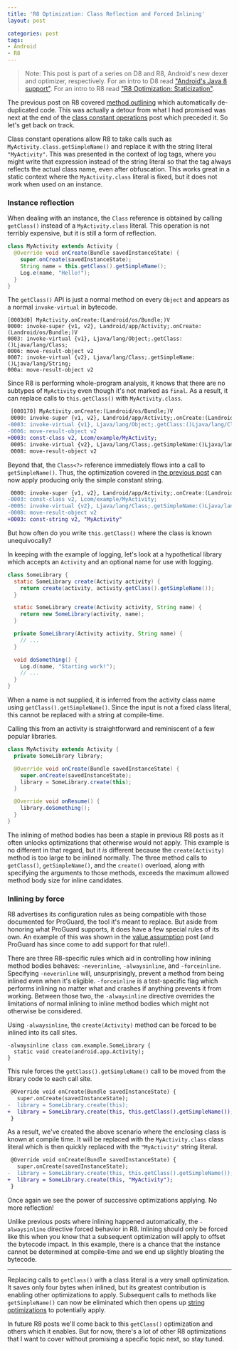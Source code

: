 ```yaml
---
title: 'R8 Optimization: Class Reflection and Forced Inlining'
layout: post

categories: post
tags:
- Android
- R8
---
```


> Note: This post is part of a series on D8 and R8, Android's new dexer and optimizer, respectively. For an intro to D8 read ["Android's Java 8 support"](/androids-java-8-support/). For an intro to R8 read ["R8 Optimization: Staticization"](/r8-optimization-staticization/).

The previous post on R8 covered [method outlining](/r8-optimization-method-outlining/) which automatically de-duplicated code. This was actually a detour from what I had promised was next at the end of the [class constant operations](/r8-optimization-class-constant-operations/) post which preceded it. So let's get back on track.

Class constant operations allow R8 to take calls such as `MyActivity.class.getSimpleName()` and replace it with the string literal `"MyActivity"`. This was presented in the context of log tags, where you might write that expression instead of the string literal so that the tag always reflects the actual class name, even after obfuscation. This works great in a static context where the `MyActivity.class` literal is fixed, but it does not work when used on an instance.


### Instance reflection

When dealing with an instance, the `Class` reference is obtained by calling `getClass()` instead of a `MyActivity.class` literal. This operation is not terribly expensive, but it is still a form of reflection.

```java
class MyActivity extends Activity {
  @Override void onCreate(Bundle savedInstanceState) {
    super.onCreate(savedInstanceState);
    String name = this.getClass().getSimpleName();
    Log.e(name, "Hello!");
  }
}
```

The `getClass()` API is just a normal method on every `Object` and appears as a normal `invoke-virtual` in bytecode.

```
[0003d0] MyActivity.onCreate:(Landroid/os/Bundle;)V
0000: invoke-super {v1, v2}, Landroid/app/Activity;.onCreate:(Landroid/os/Bundle;)V
0003: invoke-virtual {v1}, Ljava/lang/Object;.getClass:()Ljava/lang/Class;
0006: move-result-object v2
0007: invoke-virtual {v2}, Ljava/lang/Class;.getSimpleName:()Ljava/lang/String;
000a: move-result-object v2
```

Since R8 is performing whole-program analysis, it knows that there are no subtypes of `MyActivity` even though it's not marked as `final`. As a result, it can replace calls to `this.getClass()` with `MyActivity.class`.

```diff
 [000170] MyActivity.onCreate:(Landroid/os/Bundle;)V
 0000: invoke-super {v1, v2}, Landroid/app/Activity;.onCreate:(Landroid/os/Bundle;)V
-0003: invoke-virtual {v1}, Ljava/lang/Object;.getClass:()Ljava/lang/Class;
-0006: move-result-object v2
+0003: const-class v2, Lcom/example/MyActivity;
 0005: invoke-virtual {v2}, Ljava/lang/Class;.getSimpleName:()Ljava/lang/String;
 0008: move-result-object v2
```

Beyond that, the `Class<?>` reference immediately flows into a call to `getSimpleName()`. Thus, the optimization covered in [the previous post](/r8-optimization-class-constant-operations/) can now apply producing only the simple constant string.

```diff
 0000: invoke-super {v1, v2}, Landroid/app/Activity;.onCreate:(Landroid/os/Bundle;)V
-0003: const-class v2, Lcom/example/MyActivity;
-0005: invoke-virtual {v2}, Ljava/lang/Class;.getSimpleName:()Ljava/lang/String;
-0008: move-result-object v2
+0003: const-string v2, "MyActivity"
```

But how often do you write `this.getClass()` where the class is known unequivocally?

In keeping with the example of logging, let's look at a hypothetical library which accepts an `Activity` and an optional name for use with logging.
```java
class SomeLibrary {
  static SomeLibrary create(Activity activity) {
    return create(activity, activity.getClass().getSimpleName());
  }

  static SomeLibrary create(Activity activity, String name) {
    return new SomeLibrary(activity, name);
  }

  private SomeLibrary(Activity activity, String name) {
    // ...
  }

  void doSomething() {
    Log.d(name, "Starting work!");
    // ...
  }
}
```

When a name is not supplied, it is inferred from the activity class name using `getClass().getSimpleName()`. Since the input is not a fixed class literal, this cannot be replaced with a string at compile-time.

Calling this from an activity is straightforward and reminiscent of a few popular libraries.
```java
class MyActivity extends Activity {
  private SomeLibrary library;

  @Override void onCreate(Bundle savedInstanceState) {
    super.onCreate(savedInstanceState);
    library = SomeLibrary.create(this);
  }

  @Override void onResume() {
    library.doSomething();
  }
}
```

The inlining of method bodies has been a staple in previous R8 posts as it often unlocks optimizations that otherwise would not apply. This example is no different in that regard, but it _is_ different because the `create(Activity)` method is too large to be inlined normally. The three method calls to `getClass()`, `getSimpleName()`, and the `create()` overload, along with specifying the arguments to those methods, exceeds the maximum allowed method body size for inline candidates.


### Inlining by force

R8 advertises its configuration rules as being compatible with those documented for ProGuard, the tool it's meant to replace. But aside from honoring what ProGuard supports, it does have a few special rules of its own. An example of this was shown in the [value assumption](/r8-optimization-value-assumption/) post (and ProGuard has since come to add support for that rule!).

There are three R8-specific rules which aid in controlling how inlining method bodies behaves: `-neverinline`, `-alwaysinline`, and `-forceinline`. Specifying `-neverinline` will, unsurprisingly, prevent a method from being inlined even when it's eligible. `-forceinline` is a test-specific flag which performs inlining no matter what and crashes if anything prevents it from working. Between those two, the `-alwaysinline` directive overrides the limitations of normal inlining to inline method bodies which might not otherwise be considered.

Using `-alwaysinline`, the `create(Activity)` method can be forced to be inlined into its call sites.

```
-alwaysinline class com.example.SomeLibrary {
  static void create(android.app.Activity);
}
```

This rule forces the `getClass().getSimpleName()` call to be moved from the library code to each call site.

```diff
 @Override void onCreate(Bundle savedInstanceState) {
   super.onCreate(savedInstanceState);
-  library = SomeLibrary.create(this);
+  library = SomeLibrary.create(this, this.getClass().getSimpleName());
 }
```

As a result, we've created the above scenario where the enclosing class is known at compile time. It will be replaced with the `MyActivity.class` class literal which is then quickly replaced with the `"MyActivity"` string literal.

```diff
 @Override void onCreate(Bundle savedInstanceState) {
   super.onCreate(savedInstanceState);
-  library = SomeLibrary.create(this, this.getClass().getSimpleName());
+  library = SomeLibrary.create(this, "MyActivity");
 }
```

Once again we see the power of successive optimizations applying. No more reflection!

Unlike previous posts where inlining happened automatically, the `-alwaysinline` directive forced behavior in R8. Inlining should only be forced like this when you know that a subsequent optimization will apply to offset the bytecode impact. In this example, there is a chance that the instance cannot be determined at compile-time and we end up slightly bloating the bytecode.

---

Replacing calls to `getClass()` with a class literal is a very small optimization. It saves only four bytes when inlined, but its greatest contribution is enabling other optimizations to apply. Subsequent calls to methods like `getSimpleName()` can now be eliminated which then opens up [string optimizations](/r8-optimization-string-constant-operations/) to potentially apply.

In future R8 posts we'll come back to this `getClass()` optimization and others which it enables. But for now, there's a lot of other R8 optimizations that I want to cover without promising a specific topic next, so stay tuned.